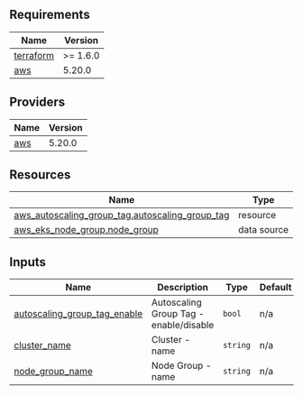 <!-- BEGIN_TF_DOCS -->
## Requirements

| Name | Version |
|------|---------|
| <a name="requirement_terraform"></a> [terraform](#requirement\_terraform) | >= 1.6.0 |
| <a name="requirement_aws"></a> [aws](#requirement\_aws) | 5.20.0 |

## Providers

| Name | Version |
|------|---------|
| <a name="provider_aws"></a> [aws](#provider\_aws) | 5.20.0 |

## Resources

| Name | Type |
|------|------|
| [aws_autoscaling_group_tag.autoscaling_group_tag](https://registry.terraform.io/providers/hashicorp/aws/5.20.0/docs/resources/autoscaling_group_tag) | resource |
| [aws_eks_node_group.node_group](https://registry.terraform.io/providers/hashicorp/aws/5.20.0/docs/data-sources/eks_node_group) | data source |

## Inputs

| Name | Description | Type | Default | Required |
|------|-------------|------|---------|:--------:|
| <a name="input_autoscaling_group_tag_enable"></a> [autoscaling\_group\_tag\_enable](#input\_autoscaling\_group\_tag\_enable) | Autoscaling Group Tag - enable/disable | `bool` | n/a | yes |
| <a name="input_cluster_name"></a> [cluster\_name](#input\_cluster\_name) | Cluster - name | `string` | n/a | yes |
| <a name="input_node_group_name"></a> [node\_group\_name](#input\_node\_group\_name) | Node Group - name | `string` | n/a | yes |
<!-- END_TF_DOCS -->
